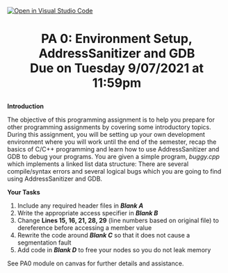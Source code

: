 [![Open in Visual Studio Code](https://classroom.github.com/assets/open-in-vscode-f059dc9a6f8d3a56e377f745f24479a46679e63a5d9fe6f495e02850cd0d8118.svg)](https://classroom.github.com/online_ide?assignment_repo_id=5513507&assignment_repo_type=AssignmentRepo)
# <p align="center">PA 0: Environment Setup, AddressSanitizer and GDB <br> Due on Tuesday 9/07/2021 at 11:59pm <p>

**Introduction**

The objective of this programming assignment is to help you prepare for other programming assignments by covering some introductory topics. During this assignment, you will be setting up your own development environment where you will work until the end of the semester, recap the basics of C/C++ programming and learn how to use AddressSanitizer and GDB to debug your programs. You are given a simple program, _buggy.cpp_ which implements a linked list data structure: There are several compile/syntax errors and several logical bugs which you are going to find using AddressSanitizer and GDB.

**Your Tasks**

1. Include any required header files in **_Blank A_**
2. Write the appropriate access specifier in **_Blank B_**
3. Change **Lines 15, 16, 21, 28, 29** (line numbers based on original file) to dereference before accessing a member value
4. Rewrite the code around **_Blank C_** so that it does not cause a segmentation fault
5. Add code in **_Blank D_** to free your nodes so you do not leak memory

See PA0 module on canvas for further details and assistance. 
